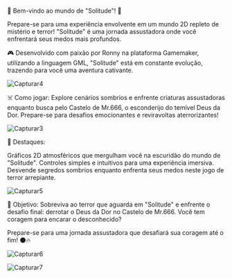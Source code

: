 🌟 Bem-vindo ao mundo de "Solitude"! 🌟

Prepare-se para uma experiência envolvente em um mundo 2D repleto de mistério e terror! "Solitude" é uma jornada assustadora onde você enfrentará seus medos mais profundos.

🎮 Desenvolvido com paixão por Ronny na plataforma Gamemaker, utilizando a linguagem GML, "Solitude" está em constante evolução, trazendo para você uma aventura cativante.


![Capturar4](https://github.com/RonnyRocke/Solitude---Jogo-GML-/assets/160675237/15ad8e79-0e17-4398-9808-e0493b2d4e45)



☠️ Como jogar:
Explore cenários sombrios e enfrente criaturas assustadoras enquanto busca pelo Castelo de Mr.666, o esconderijo do temível Deus da Dor. Prepare-se para desafios emocionantes e reviravoltas aterrorizantes!


![Capturar3](https://github.com/RonnyRocke/Solitude---Jogo-GML-/assets/160675237/806ef60c-c3f0-47c2-9907-2e140dd235e5)


🏰 Destaques:

Gráficos 2D atmosféricos que mergulham você na escuridão do mundo de "Solitude".
Controles simples e intuitivos para uma experiência imersiva.
Desvende segredos sombrios enquanto enfrenta seus medos neste jogo de terror arrepiante.



![Capturar5](https://github.com/RonnyRocke/Solitude---Jogo-GML-/assets/160675237/1b9084b2-f46d-473a-a320-9ab5fc80d9c4)


🎯 Objetivo:
Sobreviva ao terror que aguarda em "Solitude" e enfrente o desafio final: derrotar o Deus da Dor no Castelo de Mr.666. Você tem coragem para encarar o desconhecido?

Prepare-se para uma jornada assustadora que desafiará sua coragem até o fim! 🌑🔥


![Capturar6](https://github.com/RonnyRocke/Solitude---Jogo-GML-/assets/160675237/282e0af5-62d7-4acd-8ac4-05cf05975bab)




![Capturar7](https://github.com/RonnyRocke/Solitude---Jogo-GML-/assets/160675237/82ddaa10-747b-4023-832b-f1a9cb3925c0)


